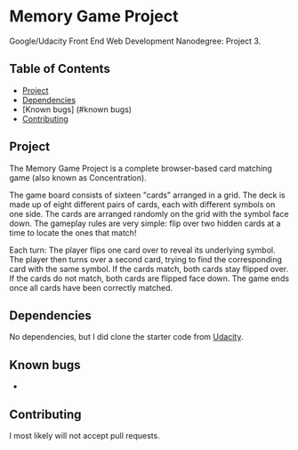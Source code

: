 # Memory Game Project
Google/Udacity Front End Web Development Nanodegree: Project 3.

## Table of Contents

* [Project](#project)
* [Dependencies](#dependencies)
* [Known bugs] (#known bugs)
* [Contributing](#contributing)

## Project

The Memory Game Project is a complete browser-based card matching game (also known as Concentration).

The game board consists of sixteen "cards" arranged in a grid. The deck is made up of eight different pairs of cards, each with different symbols on one side. The cards are arranged randomly on the grid with the symbol face down. The gameplay rules are very simple: flip over two hidden cards at a time to locate the ones that match!

Each turn:
The player flips one card over to reveal its underlying symbol.
The player then turns over a second card, trying to find the corresponding card with the same symbol.
If the cards match, both cards stay flipped over.
If the cards do not match, both cards are flipped face down.
The game ends once all cards have been correctly matched.

## Dependencies

No dependencies, but I did clone the starter code from [Udacity](https://github.com/udacity/fend-project-memory-game).

## Known bugs

-

## Contributing

I most likely will not accept pull requests.
